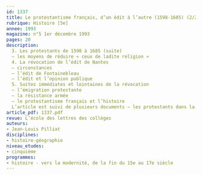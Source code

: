 ```yaml
---
id: 1337
title: Le protestantisme français, d’un édit à l’autre (1598-1685) (2/2)
rubrique: Histoire [5e] 
annee: 1993
magazine: n°5 1er décembre 1993
pages: 20
description: 
  3. Les protestants de 1598 à 1685 (suite)
  – les moyens de réduire « ceux de ladite religion »
  4. La révocation de l’édit de Nantes
  – circonstances
  – l’édit de Fontainebleau
  – l’édit et l’opinion publique
  5. Suites immédiates et lointaines de la révocation
  – l’émigration protestante
  – la résistance armée
  – le protestantisme français et l’histoire
  L’article est suivi de plusieurs documents – les protestants dans la société du XVIIe siècle ; la révocation de l’édit de Nantes ; l’émigration huguenote.
article_pdf: 1337.pdf
revue: L’école des lettres des collèges
auteurs:
- Jean-Louis Pilliat
disciplines:
- histoire-géographie
niveau_etudes:
- cinquième
programmes:
- histoire - vers la modernité, de la fin du 15e au 17e siècle
---
```

